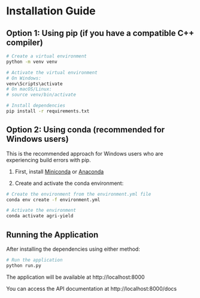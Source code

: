 # Installation Guide

## Option 1: Using pip (if you have a compatible C++ compiler)

```bash
# Create a virtual environment
python -m venv venv

# Activate the virtual environment
# On Windows:
venv\Scripts\activate
# On macOS/Linux:
# source venv/bin/activate

# Install dependencies
pip install -r requirements.txt
```

## Option 2: Using conda (recommended for Windows users)

This is the recommended approach for Windows users who are experiencing build errors with pip.

1. First, install [Miniconda](https://docs.conda.io/en/latest/miniconda.html) or [Anaconda](https://www.anaconda.com/products/individual)

2. Create and activate the conda environment:

```bash
# Create the environment from the environment.yml file
conda env create -f environment.yml

# Activate the environment
conda activate agri-yield
```

## Running the Application

After installing the dependencies using either method:

```bash
# Run the application
python run.py
```

The application will be available at http://localhost:8000

You can access the API documentation at http://localhost:8000/docs 